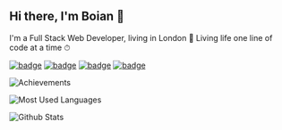 ## Hi there, I'm Boian 👋

I'm a Full Stack Web Developer, living in London 💂
Living life one line of code at a time ⏱

[![badge](https://img.shields.io/badge/linkedin-%230077B5.svg?&style=for-the-badge&logo=linkedin&logoColor=white)](https://linkedin.com/in/boian-ivanov/)
[![badge](https://img.shields.io/badge/stack%20overflow-FE7A16?logo=stack-overflow&logoColor=white&style=for-the-badge)](https://stackoverflow.com/story/boian-ivanov/)
[![badge](https://img.shields.io/badge/gmail-D14836?&style=for-the-badge&logo=gmail&logoColor=white)](mailto:boian.ivanov44@gmail.com)
[![badge](https://img.shields.io/badge/instagram-%23E4405F.svg?&style=for-the-badge&logo=instagram&logoColor=white)](https://www.instagram.com/boian.n.ivanov/)

![Achievements](https://github-profile-trophy.vercel.app/?username=boian-ivanov&margin-w=16&rank=SECRET,SSS,SS,S,AAA,AA,A,B)

![Most Used Languages](https://github-readme-stats.vercel.app/api/top-langs/?username=boian-ivanov&layout=compact)

![Github Stats](https://github-readme-stats.vercel.app/api?username=boian-ivanov&show_icons=true&count_private=true&theme=dark&include_all_commits=true)
<!--
Usefull resources:
https://github.com/alexandresanlim/Badges4-README.md-Profile
https://github.com/anuraghazra/github-readme-stats
https://raw.githubusercontent.com/alexandresanlim/alexandresanlim/master/README.md
https://rahuldkjain.github.io/gh-profile-readme-generator/
-->

